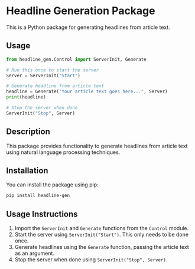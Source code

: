 
# Headline Generation Package

This is a Python package for generating headlines from article text.

## Usage

```python
from headline_gen.Control import ServerInit, Generate

# Run this once to start the server
Server = ServerInit("Start")

# Generate headline from article text
headline = Generate("Your article text goes here...", Server)
print(headline)

# Stop the server when done
ServerInit("Stop", Server)
```

## Description

This package provides functionality to generate headlines from article text using natural language processing techniques.

## Installation

You can install the package using pip:

```bash
pip install headline-gen
```

## Usage Instructions

1. Import the `ServerInit` and `Generate` functions from the `Control` module.
2. Start the server using `ServerInit("Start")`. This only needs to be done once.
3. Generate headlines using the `Generate` function, passing the article text as an argument.
4. Stop the server when done using `ServerInit("Stop", Server)`.

